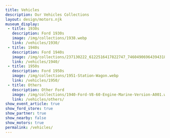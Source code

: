 ```yaml
---
title: Vehicles
description: Our Vehicles Collections
layout: design/motors.njk
museum_display: 
 - title: 1930s
   description: Ford 1930s
   image: /img/collections/1938.webp
   link: /vehicles/1930/
 - title: 1940s
   description: Ford 1940s
   image: /img/collections/237130222_6122516417822747_7460490696439431887_n.webp
   link: /vehicles/1940/
 - title: 1950s
   description: Ford 1950s
   image: /img/collections/1951-Station-Wagon.webp
   link: /vehicles/1950/
 - title: Others
   description: Other Ford
   image: /img/collections/1940-Ford-V8-60-Engine-Marine-Version-A001.webp
   link: /vehicles/others/
show_event_article: true
show_ford_store: true
show_partner: true
show_nearby: false
show_motors: true
permalink: /vehicles/
---
```


